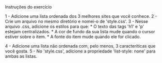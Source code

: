 Instruções do exercício

1 - Adicione uma lista ordenada dos 3 melhores sites que você conhece.
2 - Crie um arquivo no mesmo diretório e nomei-o de 'style.css'.
3 - Nesse arquivo .css, adicione os estilos para que:
	* O texto das tags 'h1' e 'p' estejam centralizados.
	* A cor de fundo da sua lista mude quando o cursor estiver sobre o item.
	* A fonte do item mude quando ele for clicado.

4 - Adicione uma lista não ordenada com, pelo menos, 3 caracteríticas que você gosta.
5 - No 'style.css', adicione a propriedade 'list-style: none' para ambas as listas.
